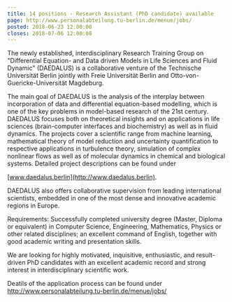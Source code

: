 ```yaml
---
title: 14 positions - Research Assistant (PhD candidate) available
page: http://www.personalabteilung.tu-berlin.de/menue/jobs/
posted: 2018-06-23 12:00:00
closes: 2018-07-06 12:00:00
---
```



The newly established, interdisciplinary Research Training Group on 
"Differential Equation- and Data driven
Models in Life Sciences and Fluid Dynamic" (DAEDALUS) is a collaborative 
venture of the Technische Universität
Berlin jointly with Freie Universit&auml;t Berlin and 
Otto-von-Guericke-Universit&auml;t Magdeburg.

The main goal of DAEDALUS is the analysis of the interplay between 
incorporation of data and differential
equation-based modelling, which is one of the key problems in 
model-based research of the 21st century.
DAEDALUS focuses both on theoretical insights and on applications in 
life sciences (brain-computer interfaces and biochemistry)
as well as in fluid dynamics. The projects cover a scientific range from 
machine learning, mathematical theory
of model reduction and uncertainty quantification to respective 
applications in turbulence theory, simulation of complex
nonlinear flows as well as of molecular dynamics in chemical and 
biological systems. Detailed project descriptions can
be found under

[www.daedalus.berlin](http://www.daedalus.berlin).

DAEDALUS also offers collaborative supervision from leading 
international scientists, embedded in one of the most
dense and innovative academic regions in Europe.

Requirements: Successfully completed university degree (Master, Diploma 
or equivalent) in Computer Science, Engineering,
Mathematics, Physics or other related disciplines; an excellent command 
of English, together with good academic
writing and presentation skills.

We are looking for highly motivated, inquisitive, enthusiastic, and 
result-driven PhD candidates with an excellent academic
record and strong interest in interdisciplinary scientific work.

Deatils of the application process can be found under
<http://www.personalabteilung.tu-berlin.de/menue/jobs/>
